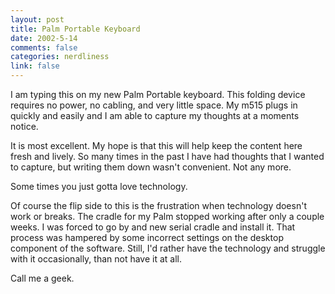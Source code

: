 ```yaml
--- 
layout: post
title: Palm Portable Keyboard
date: 2002-5-14
comments: false
categories: nerdliness
link: false
---
```

I am typing this on my new Palm Portable keyboard. This folding device requires no power, no cabling, and very little space. My m515 plugs in quickly and easily and I am able to capture my thoughts at a moments notice.

It is most excellent. My hope is that this will help keep the content here fresh and lively. So many times in the past I have had thoughts that I wanted to capture, but writing them down wasn't convenient. Not any more.

Some times you just gotta love technology.

Of course the flip side to this is the frustration when technology doesn't work or breaks. The cradle for my Palm stopped working after only a couple weeks. I was forced to go by and new serial cradle and install it. That process was hampered by some incorrect settings on the desktop component of the software. Still, I'd rather have the technology and struggle with it occasionally, than not have it at all.

Call me a geek.
